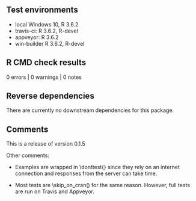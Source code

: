 ## Test environments

* local Windows 10, R 3.6.2
* travis-ci: R 3.6.2, R-devel
* appveyor: R 3.6.2
* win-builder R 3.6.2, R-devel

## R CMD check results

0 errors | 0 warnings | 0 notes

## Reverse dependencies

There are currently no downstream dependencies for this package.

## Comments

This is a release of version 0.1.5

Other comments:

* Examples are wrapped in \donttest{} since they rely on an internet connection and responses from the server can take time.

* Most tests are \skip_on_cran() for the same reason. However, full tests are run on Travis and Appveyor.
